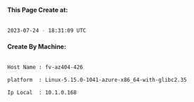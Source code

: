 
   
#### This Page Create at:

```bash

2023-07-24 - 18:31:09 UTC

```

#### Create By Machine:

```bash

Host Name : fv-az404-426

platform  : Linux-5.15.0-1041-azure-x86_64-with-glibc2.35

Ip Local  : 10.1.0.168

```

